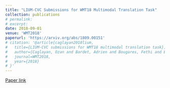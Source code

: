 ```yaml
---
title: "LIUM-CVC Submissions for WMT18 Multimodal Translation Task"
collection: publications
# permalink: 
# excerpt: 
date: 2018-09-01
venue: 'WMT2018'
paperurl: 'https://arxiv.org/abs/1809.00151'
# citation: '@article{caglayan2018lium,
#   title={LIUM-CVC submissions for WMT18 multimodal translation task},
#   author={Caglayan, Ozan and Bardet, Adrien and Bougares, Fethi and Barrault, Lo{\"\i}c and Wang, Kai and Masana, Marc and Herranz, Luis and van de Weijer, Joost},
#   journal=WMT2018,
#   year={2018}
# }'
---
```

<!-- This paper describes the multimodal Neural Machine Translation systems developed by LIUM and CVC for WMT18 Shared Task on Multimodal Translation. This year we propose several modifications to our previous multimodal attention architecture in order to better integrate convolutional features and refine them using encoder-side information. Our final constrained submissions ranked first for English-French and second for English-German language pairs among the constrained submissions according to the automatic evaluation metric METEOR. -->

[Paper link](https://arxiv.org/abs/1809.00151)